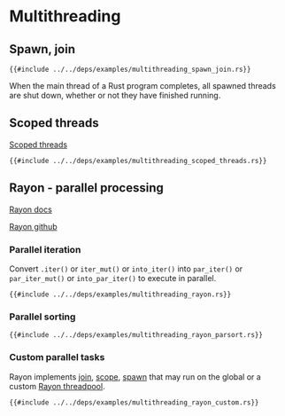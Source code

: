 # Multithreading

## Spawn, join

```rust,editable
{{#include ../../deps/examples/multithreading_spawn_join.rs}}
```

When the main thread of a Rust program completes, all spawned threads are shut down, whether or not they have finished running.

## Scoped threads

[Scoped threads]( https://doc.rust-lang.org/std/thread/fn.scope.html )

```rust,editable
{{#include ../../deps/examples/multithreading_scoped_threads.rs}}
```

## Rayon - parallel processing

[Rayon docs]( https://docs.rs/rayon/latest/rayon/ )

[Rayon github]( https://github.com/rayon-rs/rayon )

### Parallel iteration

Convert `.iter()` or `iter_mut()` or `into_iter()` into `par_iter()` or `par_iter_mut()` or `into_par_iter()` to execute in parallel.

```rust,editable,ignore,mdbook-runnable
{{#include ../../deps/examples/multithreading_rayon.rs}}
```

### Parallel sorting

```rust,editable,ignore,mdbook-runnable
{{#include ../../deps/examples/multithreading_rayon_parsort.rs}}
```

### Custom parallel tasks

Rayon implements [join]( https://docs.rs/rayon/latest/rayon/fn.join.html ), [scope]( https://docs.rs/rayon/latest/rayon/fn.scope.html ), [spawn]( https://docs.rs/rayon/latest/rayon/fn.spawn.html ) that may run on the global or a custom [Rayon threadpool]( https://docs.rs/rayon/latest/rayon/struct.ThreadPool.html# ).

```rust,editable,ignore,mdbook-runnable
{{#include ../../deps/examples/multithreading_rayon_custom.rs}}
```
